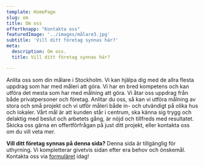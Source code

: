 ```yaml
---
template: HomePage
slug: om
title: Om oss
offertknapp: "Kontakta oss"
featuredImage: '../images/målare3.jpg'
subtitle: 'Vill ditt företag synnas här?'
meta:
  description: Om oss.
  title: Vill ditt företag synnas här?

---
```


Anlita oss som din målare i Stockholm. Vi kan hjälpa dig med de allra flesta uppdrag som har med måleri att göra. Vi har en bred kompetens och kan utföra det mesta som har med målning att göra. Vi åtar oss uppdrag från både privatpersoner och företag. Anlitar du oss, så kan vi utföra målning av stora och små projekt och vi utför måleri både in- och utvändigt på olika hus och lokaler. Vårt mål är att kunden står i centrum, ska känna sig trygg och delaktig med beslut och arbetets gång, är nöjd och tillfreds med resultatet. Skicka oss gärna en offertförfrågan på just ditt projekt, eller kontakta oss om du vill veta mer.

**Vill ditt företag synnas på denna sida?** Denna sida är tillgänglig för uthyrning. Vi kompletterar givetvis sidan efter era behov och önskemål. Kontakta oss via [formuläret](/besiktning) idag!
